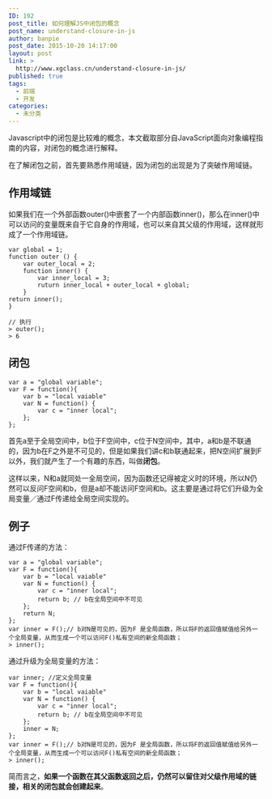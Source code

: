 ```yaml
---
ID: 192
post_title: 如何理解JS中闭包的概念
post_name: understand-closure-in-js
author: banpie
post_date: 2015-10-20 14:17:00
layout: post
link: >
  http://www.xgclass.cn/understand-closure-in-js/
published: true
tags:
  - 前端
  - 开发
categories:
  - 未分类
---
```

Javascript中的闭包是比较难的概念，本文截取部分自JavaScript面向对象编程指南的内容，对闭包的概念进行解释。

在了解闭包之前，首先要熟悉作用域链，因为闭包的出现是为了突破作用域链。

## 作用域链

如果我们在一个外部函数outer()中嵌套了一个内部函数inner()，那么在inner()中可以访问的变量既来自于它自身的作用域，也可以来自其父级的作用域，这样就形成了一个作用域链。

    var global = 1;
    function outer () {
        var outer_local = 2;
        function inner() {
            var inner_local = 3;
            ruturn inner_local + outer_local + global;
        }
    return inner();
    }
    
    // 执行
    > outer();
    > 6
    

## 闭包

    var a = "global variable";
    var F = function(){
        var b = "local vaiable"
        var N = function() {
            var c = "inner local";
        };
    };
    

首先a至于全局空间中，b位于F空间中，c位于N空间中，其中，a和b是不联通的，因为b在F之外是不可见的，但是如果我们讲c和b联通起来，把N空间扩展到F以外，我们就产生了一个有趣的东西，叫做**闭包**。

这样以来，N和a就同处一全局空间，因为函数还记得被定义时的环境，所以N仍然可以反问F空间和b，但是a却不能访问F空间和b。这主要是通过将它们升级为全局变量／通过F传递给全局空间实现的。

## 例子

通过F传递的方法：

    var a = "global variable";
    var F = function(){
        var b = "local vaiable"
        var N = function() {
            var c = "inner local";
            return b; // b在全局空间中不可见
        };
        return N;
    };
    var inner = F();// b对N是可见的，因为F 是全局函数，所以将F的返回值赋值给另外一个全局变量，从而生成一个可以访问F()私有空间的新全局函数；
    > inner();
    

通过升级为全局变量的方法：

    var inner; //定义全局变量
    var F = function(){
        var b = "local vaiable"
        var N = function() {
            var c = "inner local";
            return b; // b在全局空间中不可见
        };
        inner = N;
    };
    var inner = F();// b对N是可见的，因为F 是全局函数，所以将F的返回值赋值给另外一个全局变量，从而生成一个可以访问F()私有空间的新全局函数；
    > inner();
    

简而言之，**如果一个函数在其父函数返回之后，仍然可以留住对父级作用域的链接，相关的闭包就会创建起来**。